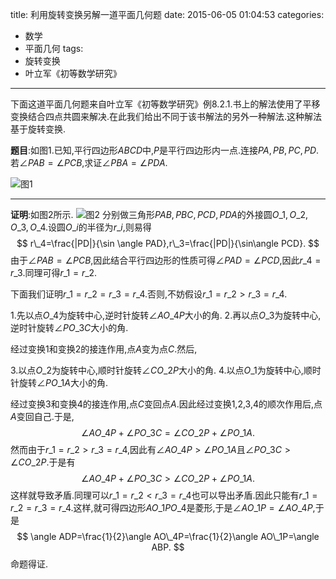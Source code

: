 title: 利用旋转变换另解一道平面几何题
date: 2015-06-05 01:04:53
categories:
- 数学
- 平面几何
tags:
- 旋转变换
- 叶立军《初等数学研究》

---
下面这道平面几何题来自叶立军《初等数学研究》例8.2.1.书上的解法使用了平移变换结合四点共圆来解决.在此我们给出不同于该书解法的另外一种解法.这种解法基于旋转变换.

**题目**:如图1.已知,平行四边形$ABCD$中,$P$是平行四边形内一点.连接$PA,PB,PC,PD$.若$\angle PAB=\angle PCB$,求证$\angle PBA=\angle PDA$.

![图1](/img/利用旋转变换另解一道平面几何题-1.png)

------
**证明**:如图2所示.
![图2](/img/利用旋转变换另解一道平面几何题-2.png)
分别做三角形$PAB,PBC,PCD,PDA$的外接圆$O\_1,O\_2,O\_3,O\_4$.设圆$O\_i$的半径为$r\_i$,则易得
$$
r\_4=\frac{|PD|}{\sin \angle PAD},r\_3=\frac{|PD|}{\sin\angle PCD}.
$$
由于$\angle PAB=\angle PCB$,因此结合平行四边形的性质可得$\angle PAD=\angle PCD$,因此$r\_4=r\_3$.同理可得$r\_1=r\_2$.


下面我们证明$r\_1=r\_2=r\_3=r\_4$.否则,不妨假设$r\_1=r\_2>r\_3=r\_4$.

1.先以点$O\_{4}$为旋转中心,逆时针旋转$\angle AO\_4P$大小的角.
2.再以点$O\_3$为旋转中心,逆时针旋转$\angle PO\_3C$大小的角.

经过变换1和变换2的接连作用,点$A$变为点$C$.然后,

3.以点$O\_2$为旋转中心,顺时针旋转$\angle CO\_2P$大小的角.
4.以点$O\_1$为旋转中心,顺时针旋转$\angle PO\_1A$大小的角.

经过变换3和变换4的接连作用,点$C$变回点$A$.因此经过变换1,2,3,4的顺次作用后,点$A$变回自己.于是,
$$
\angle AO\_4P+\angle PO\_3C=\angle CO\_2P+\angle PO\_1A.
$$
然而由于$r\_1=r\_2>r\_3=r\_4$,因此有$\angle AO\_4P>\angle PO\_1A$且$\angle PO\_3C>\angle CO\_2P$.于是有
$$
\angle AO\_4P+\angle PO\_3C>\angle CO\_2P+\angle PO\_1A.
$$
这样就导致矛盾.同理可以$r\_1=r\_2<r\_3=r\_{4}$也可以导出矛盾.因此只能有$r\_1=r\_2=r\_3=r\_4$.这样,就可得四边形$AO\_1PO\_4$是菱形,于是$\angle AO\_1P=\angle AO\_4P$,于是
$$
\angle ADP=\frac{1}{2}\angle AO\_4P=\frac{1}{2}\angle AO\_1P=\angle ABP.
$$
命题得证.
